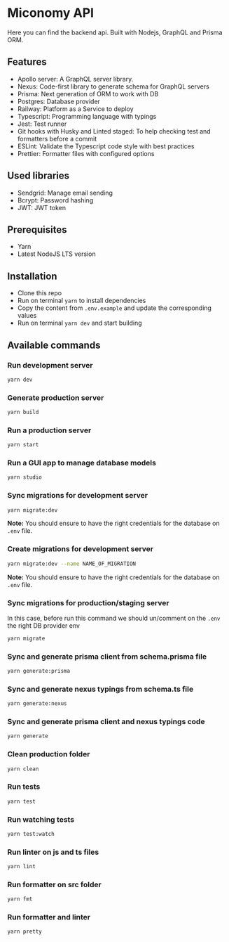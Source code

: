 # Miconomy API

Here you can find the backend api. Built with Nodejs, GraphQL and Prisma ORM.

## Features

- Apollo server: A GraphQL server library.
- Nexus: Code-first library to generate schema for GraphQL servers
- Prisma: Next generation of ORM to work with DB
- Postgres: Database provider
- Railway: Platform as a Service to deploy
- Typescript: Programming language with typings
- Jest: Test runner
- Git hooks with Husky and Linted staged: To help checking test and formatters before a commit
- ESLint: Validate the Typescript code style with best practices
- Prettier: Formatter files with configured options

## Used libraries

- Sendgrid: Manage email sending
- Bcrypt: Password hashing
- JWT: JWT token

## Prerequisites

- Yarn
- Latest NodeJS LTS version

## Installation

- Clone this repo
- Run on terminal `yarn` to install dependencies
- Copy the content from `.env.example` and update the corresponding values
- Run on terminal `yarn dev` and start building

## Available commands

### Run development server

```bash
yarn dev
```

### Generate production server

```bash
yarn build
```

### Run a production server

```bash
yarn start
```

### Run a GUI app to manage database models

```bash
yarn studio
```

### Sync migrations for development server

```bash
yarn migrate:dev
```

**Note:** You should ensure to have the right credentials for the database on `.env` file.

### Create migrations for development server

```bash
yarn migrate:dev --name NAME_OF_MIGRATION
```

**Note:** You should ensure to have the right credentials for the database on `.env` file.

### Sync migrations for production/staging server

In this case, before run this command we should un/comment on the `.env` the right DB provider env

```bash
yarn migrate
```

### Sync and generate prisma client from schema.prisma file

```bash
yarn generate:prisma
```

### Sync and generate nexus typings from schema.ts file

```bash
yarn generate:nexus
```

### Sync and generate prisma client and nexus typings code

```bash
yarn generate
```

### Clean production folder

```bash
yarn clean
```

### Run tests

```bash
yarn test
```

### Run watching tests

```bash
yarn test:watch
```

### Run linter on js and ts files

```bash
yarn lint
```

### Run formatter on src folder

```bash
yarn fmt
```

### Run formatter and linter

```bash
yarn pretty
```
